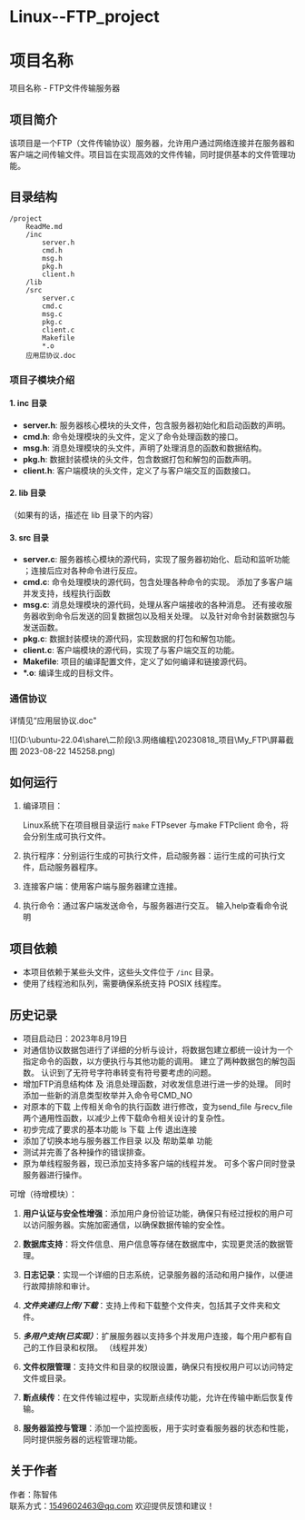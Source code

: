 # Linux--FTP_project
# 项目名称

项目名称  -  FTP文件传输服务器

## 项目简介

该项目是一个FTP（文件传输协议）服务器，允许用户通过网络连接并在服务器和客户端之间传输文件。项目旨在实现高效的文件传输，同时提供基本的文件管理功能。

## 目录结构

```
/project
	ReadMe.md
    /inc
        server.h
        cmd.h
        msg.h
        pkg.h
        client.h
    /lib
    /src
        server.c
        cmd.c
        msg.c
        pkg.c
        client.c
        Makefile
        *.o
    应用层协议.doc

```

### 项目子模块介绍

#### 1. inc 目录

- **server.h**: 服务器核心模块的头文件，包含服务器初始化和启动函数的声明。
- **cmd.h**: 命令处理模块的头文件，定义了命令处理函数的接口。
- **msg.h**: 消息处理模块的头文件，声明了处理消息的函数和数据结构。
- **pkg.h**: 数据封装模块的头文件，包含数据打包和解包的函数声明。
- **client.h**: 客户端模块的头文件，定义了与客户端交互的函数接口。

#### 2. lib 目录

（如果有的话，描述在 lib 目录下的内容）

#### 3. src 目录

- **server.c**: 服务器核心模块的源代码，实现了服务器初始化、启动和监听功能 ；连接后应对各种命令进行反应。
- **cmd.c**: 命令处理模块的源代码，包含处理各种命令的实现。      添加了多客户端并发支持，线程执行函数
- **msg.c**: 消息处理模块的源代码，处理从客户端接收的各种消息。  还有接收服务器收到命令后发送的回复数据包以及相关处理。     以及针对命令封装数据包与发送函数。
- **pkg.c**: 数据封装模块的源代码，实现数据的打包和解包功能。
- **client.c**: 客户端模块的源代码，实现了与客户端交互的功能。
- **Makefile**: 项目的编译配置文件，定义了如何编译和链接源代码。
- **\*.o**: 编译生成的目标文件。

### 通信协议

详情见“应用层协议.doc"

![](D:\ubuntu-22.04\share\二阶段\3.网络编程\20230818_项目\My_FTP\屏幕截图 2023-08-22 145258.png)

## 如何运行

1. 编译项目：

   Linux系统下在项目根目录运行 `make` FTPsever 与make FTPclient 命令，将会分别生成可执行文件。

2. 执行程序：分别运行生成的可执行文件，启动服务器：运行生成的可执行文件，启动服务器程序。 

3. 连接客户端：使用客户端与服务器建立连接。

4.  执行命令：通过客户端发送命令，与服务器进行交互。         输入help查看命令说明

## 项目依赖

- 本项目依赖于某些头文件，这些头文件位于 `/inc` 目录。
- 使用了线程池和队列，需要确保系统支持 POSIX 线程库。



## 历史记录

- 项目启动日：2023年8月19日
- 对通信协议数据包进行了详细的分析与设计，将数据包建立都统一设计为一个指定命令的函数，以方便执行与其他功能的调用。     建立了两种数据包的解包函数。       认识到了无符号字符串转变有符号要考虑的问题。
- 增加FTP消息结构体 及 消息处理函数，对收发信息进行进一步的处理。   同时添加一些新的消息类型枚举并入命令号CMD_NO
- 对原本的下载  上传相关命令的执行函数 进行修改，变为send_file 与recv_file 两个通用性函数，以减少上传下载命令相关设计的复杂性。
- 初步完成了要求的基本功能     ls      下载      上传      退出连接
- 添加了切换本地与服务器工作目录  以及  帮助菜单  功能
- 测试并完善了各种操作的错误排查。
- 原为单线程服务器，现已添加支持多客户端的线程并发。 可多个客户同时登录服务器进行操作。



可增（待增模块）：

1. **用户认证与安全性增强**：添加用户身份验证功能，确保只有经过授权的用户可以访问服务器。实施加密通信，以确保数据传输的安全性。

2. **数据库支持**：将文件信息、用户信息等存储在数据库中，实现更灵活的数据管理。

3. **日志记录**：实现一个详细的日志系统，记录服务器的活动和用户操作，以便进行故障排除和审计。

4. ***文件夹递归上传/下载***：支持上传和下载整个文件夹，包括其子文件夹和文件。

5. ***多用户支持(已实现）***：扩展服务器以支持多个并发用户连接，每个用户都有自己的工作目录和权限。 （线程并发）

6. **文件权限管理**：支持文件和目录的权限设置，确保只有授权用户可以访问特定文件或目录。

7. **断点续传**：在文件传输过程中，实现断点续传功能，允许在传输中断后恢复传输。

8. **服务器监控与管理**：添加一个监控面板，用于实时查看服务器的状态和性能，同时提供服务器的远程管理功能。
 
   



## 关于作者

作者：陈智伟           
联系方式：1549602463@qq.com
欢迎提供反馈和建议！






























